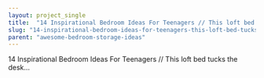 ```yaml
---
layout: project_single
title:  "14 Inspirational Bedroom Ideas For Teenagers // This loft bed tucks the desk…"
slug: "14-inspirational-bedroom-ideas-for-teenagers-this-loft-bed-tucks-the-desk"
parent: "awesome-bedroom-storage-ideas"
---
```

14 Inspirational Bedroom Ideas For Teenagers // This loft bed tucks the desk…